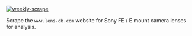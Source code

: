 [![weekly-scrape](https://github.com/namtonthat/sony-fe-db/actions/workflows/weekly_scrape.yml/badge.svg)](https://github.com/namtonthat/sony-fe-db/actions/workflows/weekly_scrape.yml)

Scrape the `www.lens-db.com` website for Sony FE / E mount camera lenses for analysis.